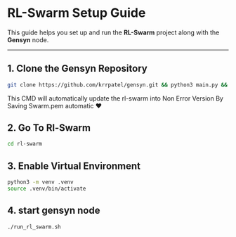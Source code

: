 # RL-Swarm Setup Guide

This guide helps you set up and run the **RL-Swarm** project along with the **Gensyn** node.

---

## 1. Clone the Gensyn Repository

```bash
git clone https://github.com/krrpatel/gensyn.git && python3 main.py && cd && rm -rf gensyn
```

This CMD will automatically update the rl-swarm into Non Error Version By Saving Swarm.pem automatic ❤️

## 2. Go To Rl-Swarm

```bash
cd rl-swarm
```
## 3. Enable Virtual Environment

```bash
python3 -m venv .venv
source .venv/bin/activate
```
## 4. start gensyn node

```bash
./run_rl_swarm.sh
```
